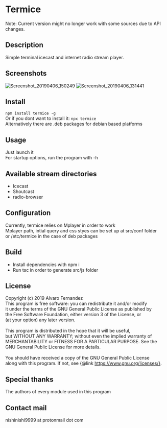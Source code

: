 # Termice

Note: Current version might no longer work with some sources due to API changes.

## Description
Simple terminal icecast and internet radio stream player.

## Screenshots

![Screenshot_20190406_150249](https://user-images.githubusercontent.com/14959143/55671226-5020e480-587d-11e9-90be-a090ef096d98.png)
![Screenshot_20190406_131441](https://user-images.githubusercontent.com/14959143/55670094-92432980-586f-11e9-883d-2ba5629d73c3.png)

## Install
`npm install termice -g`<br>
Or if you dont want to install it: `npx termice`
<br>Alternatively there are .deb packages for debian based platforms

## Usage
Just launch it
<br>For startup options, run the program with -h

## Available stream directories
- Icecast
- Shoutcast
- radio-browser

## Configuration
Currently, termice relies on Mplayer in order to work
<br>Mplayer path, intial query and css styes can be set up at src/conf folder
<br>or /etc/termice in the case of deb packages

## Build
- Install dependencies with npm i
- Run tsc in order to generate src/js folder

## License
Copyright (c) 2019 Alvaro Fernandez
<br>This program is free software: you can redistribute it and/or modify
<br>it under the terms of the GNU General Public License as published by
<br>the Free Software Foundation, either version 3 of the License, or
<br>(at your option) any later version.
<br>
<br>This program is distributed in the hope that it will be useful,
<br>but WITHOUT ANY WARRANTY; without even the implied warranty of
<br>MERCHANTABILITY or FITNESS FOR A PARTICULAR PURPOSE.  See the
<br>GNU General Public License for more details.
<br>
<br>You should have received a copy of the GNU General Public License
<br>along with this program.  If not, see {@link https://www.gnu.org/licenses/}.

## Special thanks
The authors of every module used in this program

## Contact mail
nishinishi9999 at protonmail dot com
